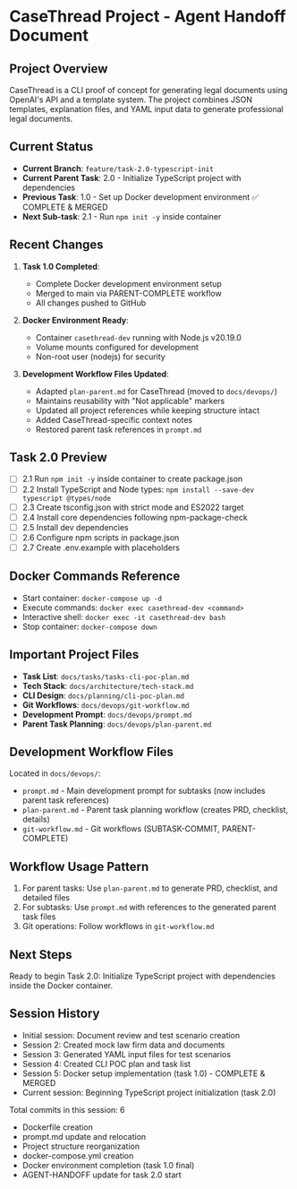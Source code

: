 # CaseThread Project - Agent Handoff Document

## Project Overview
CaseThread is a CLI proof of concept for generating legal documents using OpenAI's API and a template system. The project combines JSON templates, explanation files, and YAML input data to generate professional legal documents.

## Current Status
- **Current Branch**: `feature/task-2.0-typescript-init`
- **Current Parent Task**: 2.0 - Initialize TypeScript project with dependencies
- **Previous Task**: 1.0 - Set up Docker development environment ✅ COMPLETE & MERGED
- **Next Sub-task**: 2.1 - Run `npm init -y` inside container

## Recent Changes
1. **Task 1.0 Completed**:
   - Complete Docker development environment setup
   - Merged to main via PARENT-COMPLETE workflow
   - All changes pushed to GitHub

2. **Docker Environment Ready**:
   - Container `casethread-dev` running with Node.js v20.19.0
   - Volume mounts configured for development
   - Non-root user (nodejs) for security

3. **Development Workflow Files Updated**:
   - Adapted `plan-parent.md` for CaseThread (moved to `docs/devops/`)
   - Maintains reusability with "Not applicable" markers
   - Updated all project references while keeping structure intact
   - Added CaseThread-specific context notes
   - Restored parent task references in `prompt.md`

## Task 2.0 Preview
- [ ] 2.1 Run `npm init -y` inside container to create package.json
- [ ] 2.2 Install TypeScript and Node types: `npm install --save-dev typescript @types/node`
- [ ] 2.3 Create tsconfig.json with strict mode and ES2022 target
- [ ] 2.4 Install core dependencies following npm-package-check
- [ ] 2.5 Install dev dependencies
- [ ] 2.6 Configure npm scripts in package.json
- [ ] 2.7 Create .env.example with placeholders

## Docker Commands Reference
- Start container: `docker-compose up -d`
- Execute commands: `docker exec casethread-dev <command>`
- Interactive shell: `docker exec -it casethread-dev bash`
- Stop container: `docker-compose down`

## Important Project Files
- **Task List**: `docs/tasks/tasks-cli-poc-plan.md`
- **Tech Stack**: `docs/architecture/tech-stack.md`
- **CLI Design**: `docs/planning/cli-poc-plan.md`
- **Git Workflows**: `docs/devops/git-workflow.md`
- **Development Prompt**: `docs/devops/prompt.md`
- **Parent Task Planning**: `docs/devops/plan-parent.md`

## Development Workflow Files
Located in `docs/devops/`:
- `prompt.md` - Main development prompt for subtasks (now includes parent task references)
- `plan-parent.md` - Parent task planning workflow (creates PRD, checklist, details)
- `git-workflow.md` - Git workflows (SUBTASK-COMMIT, PARENT-COMPLETE)

## Workflow Usage Pattern
1. For parent tasks: Use `plan-parent.md` to generate PRD, checklist, and detailed files
2. For subtasks: Use `prompt.md` with references to the generated parent task files
3. Git operations: Follow workflows in `git-workflow.md`

## Next Steps
Ready to begin Task 2.0: Initialize TypeScript project with dependencies inside the Docker container.

## Session History
- Initial session: Document review and test scenario creation
- Session 2: Created mock law firm data and documents
- Session 3: Generated YAML input files for test scenarios
- Session 4: Created CLI POC plan and task list
- Session 5: Docker setup implementation (task 1.0) - COMPLETE & MERGED
- Current session: Beginning TypeScript project initialization (task 2.0)

Total commits in this session: 6
- Dockerfile creation
- prompt.md update and relocation  
- Project structure reorganization
- docker-compose.yml creation
- Docker environment completion (task 1.0 final)
- AGENT-HANDOFF update for task 2.0 start 
